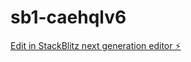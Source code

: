 # sb1-caehqlv6

[Edit in StackBlitz next generation editor ⚡️](https://stackblitz.com/~/github.com/Fcummings/sb1-caehqlv6)
